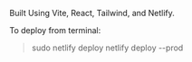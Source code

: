 Built Using Vite, React, Tailwind, and Netlify.

To deploy from terminal:
> sudo netlify deploy
> netlify deploy --prod